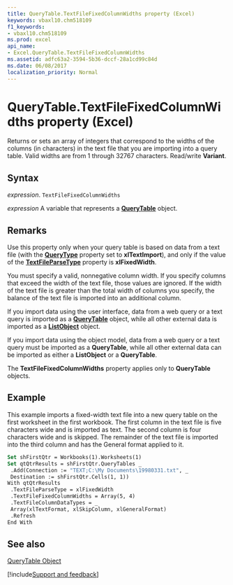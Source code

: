 ```yaml
---
title: QueryTable.TextFileFixedColumnWidths property (Excel)
keywords: vbaxl10.chm518109
f1_keywords:
- vbaxl10.chm518109
ms.prod: excel
api_name:
- Excel.QueryTable.TextFileFixedColumnWidths
ms.assetid: adfc63a2-3594-5b36-dccf-28a1cd99c84d
ms.date: 06/08/2017
localization_priority: Normal
---
```



# QueryTable.TextFileFixedColumnWidths property (Excel)

Returns or sets an array of integers that correspond to the widths of the columns (in characters) in the text file that you are importing into a query table. Valid widths are from 1 through 32767 characters. Read/write  **Variant**.


## Syntax

_expression_. `TextFileFixedColumnWidths`

_expression_ A variable that represents a **[QueryTable](Excel.QueryTable.md)** object.


## Remarks

Use this property only when your query table is based on data from a text file (with the  **[QueryType](Excel.QueryTable.QueryType.md)** property set to **xlTextImport**), and only if the value of the **[TextFileParseType](Excel.QueryTable.TextFileParseType.md)** property is **xlFixedWidth**.

You must specify a valid, nonnegative column width. If you specify columns that exceed the width of the text file, those values are ignored. If the width of the text file is greater than the total width of columns you specify, the balance of the text file is imported into an additional column.

If you import data using the user interface, data from a web query or a text query is imported as a  **[QueryTable](Excel.QueryTable.md)** object, while all other external data is imported as a **[ListObject](Excel.ListObject.md)** object.

If you import data using the object model, data from a web query or a text query must be imported as a  **QueryTable**, while all other external data can be imported as either a **ListObject** or a **QueryTable**.

The  **TextFileFixedColumnWidths** property applies only to **QueryTable** objects.


## Example

This example imports a fixed-width text file into a new query table on the first worksheet in the first workbook. The first column in the text file is five characters wide and is imported as text. The second column is four characters wide and is skipped. The remainder of the text file is imported into the third column and has the General format applied to it.


```vb
Set shFirstQtr = Workbooks(1).Worksheets(1) 
Set qtQtrResults = shFirstQtr.QueryTables _ 
 .Add(Connection := "TEXT;C:\My Documents\19980331.txt", _ 
 Destination := shFirstQtr.Cells(1, 1)) 
With qtQtrResults 
 .TextFileParseType = xlFixedWidth 
 .TextFileFixedColumnWidths = Array(5, 4) 
 .TextFileColumnDataTypes = _ 
 Array(xlTextFormat, xlSkipColumn, xlGeneralFormat) 
 .Refresh 
End With
```


## See also


[QueryTable Object](Excel.QueryTable.md)

[!include[Support and feedback](~/includes/feedback-boilerplate.md)]
